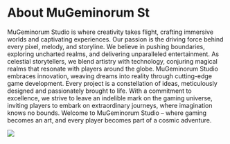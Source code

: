 <h1>About MuGeminorum St</h1>

MuGeminorum Studio is where creativity takes flight, crafting immersive worlds and captivating experiences. Our passion is the driving force behind every pixel, melody, and storyline. We believe in pushing boundaries, exploring uncharted realms, and delivering unparalleled entertainment. As celestial storytellers, we blend artistry with technology, conjuring magical realms that resonate with players around the globe. MuGeminorum Studio embraces innovation, weaving dreams into reality through cutting-edge game development. Every project is a constellation of ideas, meticulously designed and passionately brought to life. With a commitment to excellence, we strive to leave an indelible mark on the gaming universe, inviting players to embark on extraordinary journeys, where imagination knows no bounds. Welcome to MuGeminorum Studio – where gaming becomes an art, and every player becomes part of a cosmic adventure.

<img src="https://github.com/MuGeminorum/.github/assets/20459298/690ffc88-2a9d-4ec0-b836-9e04a0cbbeb9" />

